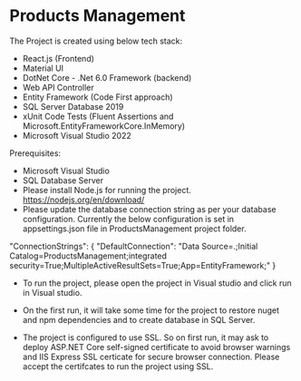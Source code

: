 # Products Management

The Project is created using below tech stack:
- React.js (Frontend)
- Material UI
- DotNet Core - .Net 6.0 Framework (backend)
- Web API Controller
- Entity Framework (Code First approach)
- SQL Server Database 2019
- xUnit Code Tests (Fluent Assertions and Microsoft.EntityFrameworkCore.InMemory)
- Microsoft Visual Studio 2022


Prerequisites:

- Microsoft Visual Studio
- SQL Database Server
- Please install Node.js for running the project. 
  https://nodejs.org/en/download/
- Please update the database connection string as per your database configuration. Currently the below configuration is set in appsettings.json file in ProductsManagement project folder.

 "ConnectionStrings": {
    "DefaultConnection": "Data Source=.;Initial Catalog=ProductsManagement;integrated security=True;MultipleActiveResultSets=True;App=EntityFramework;"
  }

- To run the project, please open the project in Visual studio and click run in Visual studio.

- On the first run, it will take some time for the project to restore nuget and npm dependencies and to create database in SQL Server.

- The project is configured to use SSL. So on first run, it may ask to deploy ASP.NET Core self-signed certificate to avoid browser warnings and IIS Express SSL certicate for secure browser connection. Please accept the certifcates to run the project using SSL.

